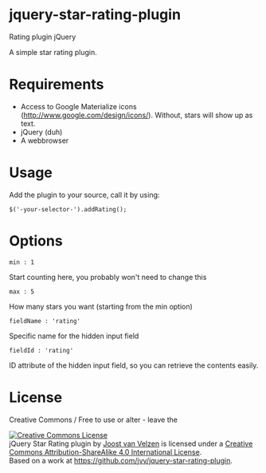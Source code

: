 # jquery-star-rating-plugin
Rating plugin jQuery

A simple star rating plugin.

# Requirements

- Access to Google Materialize icons (http://www.google.com/design/icons/). Without, stars will show up as text.
- jQuery (duh)
- A webbrowser

# Usage

Add the plugin to your source, call it by using:

    $('-your-selector-').addRating();

# Options

    min : 1

Start counting here, you probably won't need to change this

    max : 5

How many stars you want (starting from the min option)

    fieldName : 'rating'

Specific name for the hidden input field

    fieldId : 'rating'

ID attribute of the hidden input field, so you can retrieve the contents easily.

# License

Creative Commons  / Free to use or alter - leave the

<a rel="license" href="http://creativecommons.org/licenses/by-sa/4.0/"><img alt="Creative Commons License" style="border-width:0" src="https://i.creativecommons.org/l/by-sa/4.0/80x15.png" /></a><br /><span xmlns:dct="http://purl.org/dc/terms/" href="http://purl.org/dc/dcmitype/InteractiveResource" property="dct:title" rel="dct:type">jQuery Star Rating plugin</span> by <a xmlns:cc="http://creativecommons.org/ns#" href="http://joostvanvelzen.net/" property="cc:attributionName" rel="cc:attributionURL">Joost van Velzen</a> is licensed under a <a rel="license" href="http://creativecommons.org/licenses/by-sa/4.0/">Creative Commons Attribution-ShareAlike 4.0 International License</a>.<br />Based on a work at <a xmlns:dct="http://purl.org/dc/terms/" href="https://github.com/jvv/jquery-star-rating-plugin" rel="dct:source">https://github.com/jvv/jquery-star-rating-plugin</a>.